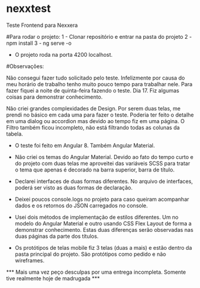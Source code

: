 # nexxtest
Teste Frontend para Nexxera

#Para rodar o projeto:
1 - Clonar repositório e entrar na pasta do projeto
2 - npm install
3 - ng serve -o

- O projeto roda na porta 4200 localhost.


#Observações:

Não consegui fazer tudo solicitado pelo teste. Infelizmente por causa do meu horário de trabalho tenho muito pouco tempo para trabalhar nele. Para fazer fiquei a noite de quinta-feira fazendo o teste. Dia 17. Fiz algumas coisas para demonstrar conhecimento.

Não criei grandes complexidades de Design. Por serem duas telas, me prendi no básico em cada uma para fazer o teste. Poderia ter feito o detalhe em uma dialog ou accordion mas devido ao tempo fiz em uma página. O Filtro também ficou incompleto, não está filtrando todas as colunas da tabela. 

- O teste foi feito em Angular 8. Também Angular Material.

- Não criei os temas do Angular Material. Devido ao fato do tempo curto e do projeto com duas telas me aproveitei das variáveis SCSS para tratar o tema que apenas é decorado na barra superior, barra de título. 

- Declarei interfaces de duas formas diferentes. No arquivo de interfaces, poderá ser visto as duas formas de declaração. 

- Deixei poucos console.logs no projeto para caso queiram acompanhar dados e os retornos do JSON carregados no console. 

- Usei dois métodos de implementação de estilos diferentes. Um no modelo do Angular Material e outro usando CSS Flex Layout de forma a demonstrar conhecimento. Estas duas diferenças serão observadas nas duas páginas da parte dos títulos.

- Os protótipos de telas mobile fiz 3 telas (duas a mais) e estão dentro da pasta principal do projeto. São protótipos como pedido e não wireframes.

*** Mais uma vez peço desculpas por uma entrega incompleta. Somente tive realmente hoje de madrugada ***

